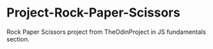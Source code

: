 # Project-Rock-Paper-Scissors
Rock Paper Scissors project from TheOdinProject in JS fundamentals section.
